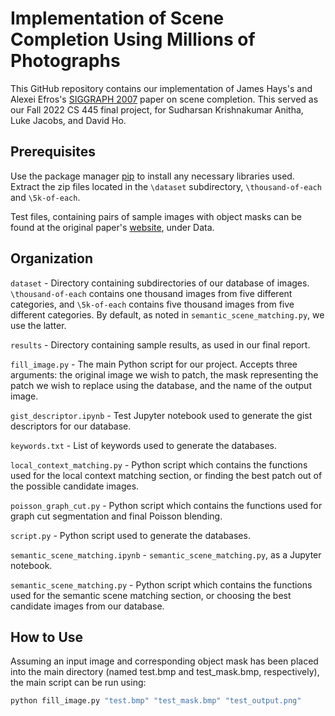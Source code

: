 # Implementation of Scene Completion Using Millions of Photographs

This GitHub repository contains our implementation of James Hays's and Alexei Efros's [SIGGRAPH 2007](http://graphics.cs.cmu.edu/projects/scene-completion/) paper on scene completion. This served as our Fall 2022 CS 445 final project, for Sudharsan Krishnakumar Anitha, Luke Jacobs, and David Ho.

## Prerequisites

Use the package manager [pip](https://pip.pypa.io/en/stable/) to install any necessary libraries used. Extract the zip files located in the `\dataset` subdirectory, `\thousand-of-each` and `\5k-of-each`.

Test files, containing pairs of sample images with object masks can be found at the original paper's [website](http://graphics.cs.cmu.edu/projects/scene-completion/), under Data.

## Organization
`dataset` - Directory containing subdirectories of our database of images. `\thousand-of-each` contains one thousand images from five different categories, and `\5k-of-each` contains five thousand images from five different categories. By default, as noted in `semantic_scene_matching.py`, we use the latter.

`results` - Directory containing sample results, as used in our final report.

`fill_image.py` - The main Python script for our project. Accepts three arguments: the original image we wish to patch, the mask representing the patch we wish to replace using the database, and the name of the output image.

`gist_descriptor.ipynb` - Test Jupyter notebook used to generate the gist descriptors for our database.

`keywords.txt` - List of keywords used to generate the databases.

`local_context_matching.py` - Python script which contains the functions used for the local context matching section, or finding the best patch out of the possible candidate images. 

`poisson_graph_cut.py` - Python script which contains the functions used for graph cut segmentation and final Poisson blending.

`script.py` - Python script used to generate the databases.

`semantic_scene_matching.ipynb` - `semantic_scene_matching.py`, as a Jupyter notebook.

`semantic_scene_matching.py` - Python script which contains the functions used for the semantic scene matching section, or choosing the best candidate images from our database. 

## How to Use

Assuming an input image and corresponding object mask has been placed into the main directory (named test.bmp and test_mask.bmp, respectively), the main script can be run using:

```bash
python fill_image.py "test.bmp" "test_mask.bmp" "test_output.png"
```
